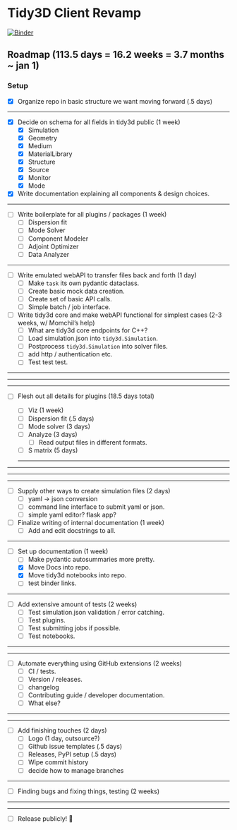 # Tidy3D Client Revamp

[![Binder](https://mybinder.org/badge_logo.svg)](https://mybinder.org/v2/gh/flexcompute/Tidy3D-client-revamp/HEAD?filepath=notebooks)

## Roadmap (113.5 days = 16.2 weeks = 3.7 months ~ jan 1)

### Setup

- [x] Organize repo in basic structure we want moving forward (.5 days)
---
- [x] Decide on schema for all fields in tidy3d public (1 week)
	- [x] Simulation
	- [x] Geometry
	- [x] Medium
	- [x] MaterialLibrary
	- [x] Structure
	- [x] Source
	- [x] Monitor
	- [x] Mode
- [x] Write documentation explaining all components & design choices.
---
- [ ] Write boilerplate for all plugins / packages (1 week)
	- [ ] Dispersion fit
	- [ ] Mode Solver
	- [ ] Component Modeler
	- [ ] Adjoint Optimizer
	- [ ] Data Analyzer
---
- [ ] Write emulated webAPI to transfer files back and forth (1 day)
	- [ ] Make `task` its own pydantic dataclass.
	- [ ] Create basic mock data creation.
	- [ ] Create set of basic API calls.
	- [ ] Simple batch / job interface.
- [ ] Write tidy3d core and make webAPI functional for simplest cases (2-3 weeks, w/ Momchil’s help)
	- [ ] What are tidy3d core endpoints for C++?
	- [ ] Load simulation.json into `tidy3d.Simulation`.
	- [ ] Postprocess `tidy3d.Simulation` into solver files.
	- [ ] add http / authentication etc.
	- [ ] Test test test.
---
---
---
- [ ] Flesh out all details for plugins (18.5 days total)

	- [ ] Viz (1 week)
	- [ ] Dispersion fit (.5 days)
	- [ ] Mode solver (3 days)
	- [ ] Analyze (3 days)
		- [ ] Read output files in different formats.
	- [ ] S matrix (5 days)
	---
---
---
---
- [ ] Supply other ways to create simulation files (2 days)
	- [ ] yaml -> json conversion 
	- [ ] command line interface to submit yaml or json.
	- [ ] simple yaml editor?  flask app?
- [ ] Finalize writing of internal documentation (1 week)
	- [ ] Add and edit docstrings to all.
---
- [ ] Set up documentation (1 week)
	- [ ] Make pydantic autosummaries more pretty.
	- [x] Move Docs into repo.
	- [x] Move tidy3d notebooks into repo.
	- [ ] test binder links.
---
- [ ] Add extensive amount of tests (2 weeks)
	- [ ] Test simulation.json validation / error catching.
	- [ ] Test plugins.
	- [ ] Test submitting jobs if possible.
	- [ ] Test notebooks.
---
---
- [ ] Automate everything using GitHub extensions (2 weeks)
	- [ ] CI / tests.
	- [ ] Version / releases.
	- [ ] changelog
	- [ ] Contributing guide / developer documentation.
	- [ ] What else?
---
---
- [ ] Add finishing touches (2 days)
	- [ ] Logo (1 day, outsource?)
	- [ ] Github issue templates (.5 days)
	- [ ] Releases, PyPI setup (.5 days)
	- [ ] Wipe commit history
	- [ ] decide how to manage branches
---
- [ ] Finding bugs and fixing things, testing (2 weeks)
---
---
- [ ]  Release publicly! :partying_face:
